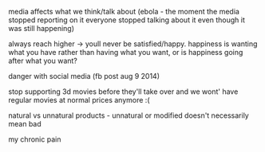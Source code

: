media affects what we think/talk about (ebola - the moment the media stopped reporting on it everyone stopped talking about it even though it was still happening)

always reach higher -> youll never be satisfied/happy. happiness is wanting what you have rather than having what you want, or is happiness going after what you want?

danger with social media (fb post aug 9 2014)

stop supporting 3d movies before they'll take over and we wont' have regular movies at normal prices anymore :(

natural vs unnatural products - unnatural or modified doesn't necessarily mean bad

my chronic pain
